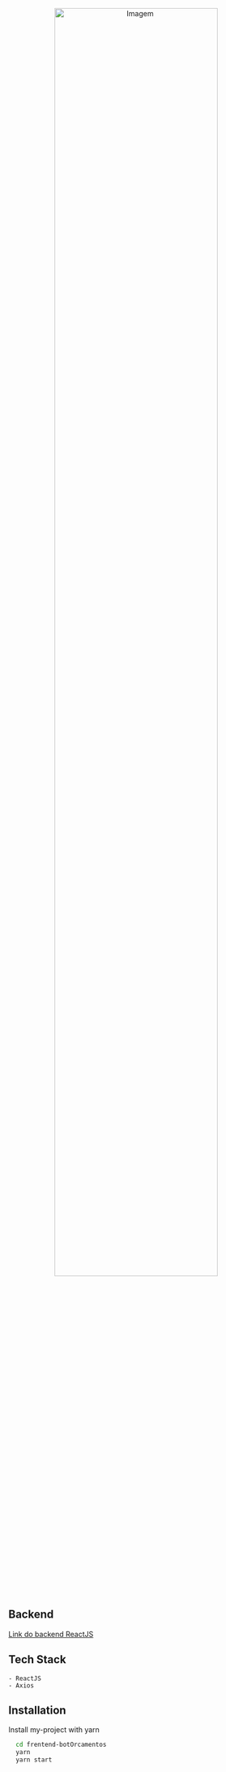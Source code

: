 <p align="center">
  <img alt="Imagem" src="./whatch.png" width="80%">
</p>

## Backend

[Link do backend ReactJS](https://github.com/soualexandre/backend-teste-bot.git)

## Tech Stack

    - ReactJS
    - Axios
    
## Installation

Install my-project with yarn

```bash
  cd frentend-botOrcamentos
  yarn
  yarn start
```
    
